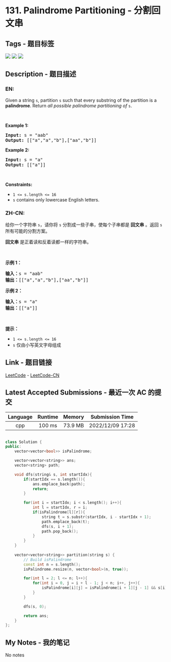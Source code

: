 
# 131. Palindrome Partitioning - 分割回文串

## Tags - 题目标签

 <img src="https://img.shields.io/badge/String-字符串-blue.svg">   <img src="https://img.shields.io/badge/Dynamic Programming-动态规划-blue.svg">   <img src="https://img.shields.io/badge/Backtracking-回溯-blue.svg">  


## Description - 题目描述

### EN:
<p>Given a string <code>s</code>, partition <code>s</code> such that every <span data-keyword="substring-nonempty">substring</span> of the partition is a <span data-keyword="palindrome-string"><strong>palindrome</strong></span>. Return <em>all possible palindrome partitioning of </em><code>s</code>.</p>

<p>&nbsp;</p>
<p><strong class="example">Example 1:</strong></p>
<pre><strong>Input:</strong> s = "aab"
<strong>Output:</strong> [["a","a","b"],["aa","b"]]
</pre><p><strong class="example">Example 2:</strong></p>
<pre><strong>Input:</strong> s = "a"
<strong>Output:</strong> [["a"]]
</pre>
<p>&nbsp;</p>
<p><strong>Constraints:</strong></p>

<ul>
	<li><code>1 &lt;= s.length &lt;= 16</code></li>
	<li><code>s</code> contains only lowercase English letters.</li>
</ul>


### ZH-CN:
<p>给你一个字符串 <code>s</code>，请你将<em> </em><code>s</code><em> </em>分割成一些子串，使每个子串都是 <strong>回文串</strong> 。返回 <code>s</code> 所有可能的分割方案。</p>

<p><strong>回文串</strong> 是正着读和反着读都一样的字符串。</p>

<p> </p>

<p><strong>示例 1：</strong></p>

<pre>
<strong>输入：</strong>s = "aab"
<strong>输出：</strong>[["a","a","b"],["aa","b"]]
</pre>

<p><strong>示例 2：</strong></p>

<pre>
<strong>输入：</strong>s = "a"
<strong>输出：</strong>[["a"]]
</pre>

<p> </p>

<p><strong>提示：</strong></p>

<ul>
	<li><code>1 <= s.length <= 16</code></li>
	<li><code>s</code> 仅由小写英文字母组成</li>
</ul>



## Link - 题目链接

[LeetCode](https://leetcode.com/problems/palindrome-partitioning/description/)  -  [LeetCode-CN](https://leetcode.cn/problems/palindrome-partitioning/description/)
## Latest Accepted Submissions - 最近一次 AC 的提交


| Language | Runtime | Memory | Submission Time |
|:---:|:---:|:---:|:---:|
| cpp  | 100 ms | 73.9 MB | 2022/12/09 17:28 |

```cpp

class Solution {
public:
    vector<vector<bool>> isPalindrome;

    vector<vector<string>> ans;
    vector<string> path;

    void dfs(string& s, int startIdx){
        if(startIdx == s.length()){
            ans.emplace_back(path);
            return;
        }

        for(int i = startIdx; i < s.length(); i++){
            int l = startIdx, r = i;
            if(isPalindrome[l][r]){
                string t = s.substr(startIdx, i - startIdx + 1);
                path.emplace_back(t);
                dfs(s, i + 1);
                path.pop_back();
            }
        }
    }
    
    vector<vector<string>> partition(string s) {
        // Build isPalindrome
        const int n = s.length();
        isPalindrome.resize(n, vector<bool>(n, true));

        for(int l = 2; l <= n; l++){
            for(int i = 0, j = i + l - 1; j < n; i++, j++){
                isPalindrome[i][j] = isPalindrome[i + 1][j - 1] && s[i] == s[j];
            }
        }

        dfs(s, 0);

        return ans;
    }
};

```
## My Notes - 我的笔记


No notes

